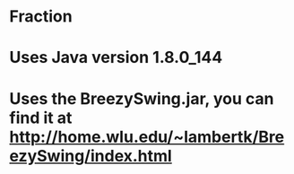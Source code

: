 # Fraction
# Uses Java version 1.8.0_144
# Uses the BreezySwing.jar, you can find it at http://home.wlu.edu/~lambertk/BreezySwing/index.html

